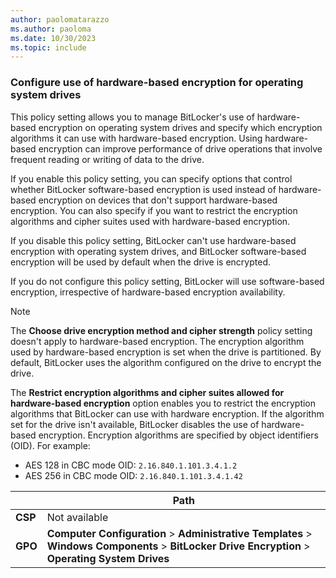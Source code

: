 ```yaml
---
author: paolomatarazzo
ms.author: paoloma
ms.date: 10/30/2023
ms.topic: include
---
```


### Configure use of hardware-based encryption for operating system drives

This policy setting allows you to manage BitLocker's use of hardware-based encryption on operating system drives and specify which encryption algorithms it can use with hardware-based encryption. Using hardware-based encryption can improve performance of drive operations that involve frequent reading or writing of data to the drive.

If you enable this policy setting, you can specify options that control whether BitLocker software-based encryption is used instead of hardware-based encryption on devices that don't support hardware-based encryption. You can also specify if you want to restrict the encryption algorithms and cipher suites used with hardware-based encryption.

If you disable this policy setting, BitLocker can't use hardware-based encryption with operating system drives, and BitLocker software-based encryption will be used by default when the drive is encrypted.

If you do not configure this policy setting, BitLocker will use software-based encryption, irrespective of hardware-based encryption availability.

> [!NOTE]
> The **Choose drive encryption method and cipher strength** policy setting doesn't apply to hardware-based encryption. The encryption algorithm used by hardware-based encryption is set when the drive is partitioned. By default, BitLocker uses the algorithm configured on the drive to encrypt the drive.
>
> The **Restrict encryption algorithms and cipher suites allowed for hardware-based encryption** option enables you to restrict the encryption algorithms that BitLocker can use with hardware encryption. If the algorithm set for the drive isn't available, BitLocker disables the use of hardware-based encryption. Encryption algorithms are specified by object identifiers (OID). For example:
> - AES 128 in CBC mode OID: `2.16.840.1.101.3.4.1.2`
> - AES 256 in CBC mode OID: `2.16.840.1.101.3.4.1.42`

|  | Path |
|--|--|
| **CSP** | Not available |
| **GPO** | **Computer Configuration** > **Administrative Templates** > **Windows Components** > **BitLocker Drive Encryption** > **Operating System Drives** |
